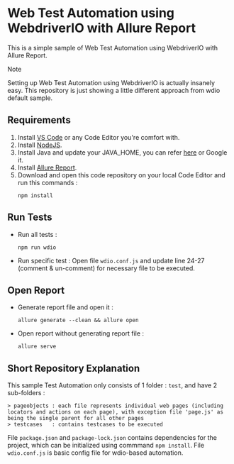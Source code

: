 # Web Test Automation using WebdriverIO with Allure Report
This is a simple sample of Web Test Automation using WebdriverIO with Allure Report.

> [!NOTE]  
> Setting up Web Test Automation using WebdriverIO is actually insanely easy. This repository is just showing a little different approach from wdio default sample.

## Requirements

1. Install [VS Code](https://code.visualstudio.com/) or any Code Editor you're comfort with.
2. Install [NodeJS](https://nodejs.org/en/download/prebuilt-installer).
3. Install Java and update your JAVA_HOME, you can refer [here](https://medium.com/@zorozeri/setting-up-java-home-5abae0118bfe) or Google it.
4. Install [Allure Report](https://allurereport.org/docs/install/).
5. Download and open this code repository on your local Code Editor and run this commands :
   ```
   npm install
   ```
   
## Run Tests
* Run all tests : 
   ```
   npm run wdio
   ```

* Run specific test :
  Open file `wdio.conf.js` and update line 24-27 (comment & un-comment) for necessary file to be executed.

## Open Report
*  Generate report file and open it :

   ```
   allure generate --clean && allure open
   ```
*  Open report without generating report file :

   ```
   allure serve
   ```
   

## Short Repository Explanation

This sample Test Automation only consists of 1 folder : `test`, and have 2 sub-folders : 
   ```
   > pageobjects : each file represents individual web pages (including locators and actions on each page), with exception file 'page.js' as being the single parent for all other pages
   > testcases   : contains testcases to be executed
   ```
File `package.json` and `package-lock.json` contains dependencies for the project, which can be initialized using commmand `npm install`.
File  `wdio.conf.js` is basic config file for wdio-based automation.
